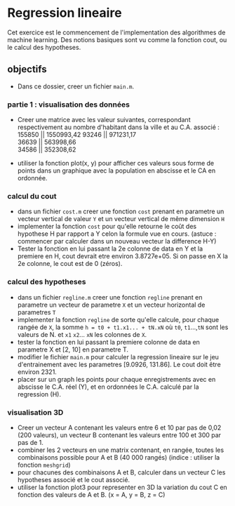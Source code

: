 # Regression lineaire

Cet exercice est le commencement de l'implementation des algorithmes de machine learning. Des notions basiques sont vu comme la fonction cout, ou le calcul des hypotheses.

## objectifs

- Dans ce dossier, creer un fichier `main.m`.

### partie 1 : visualisation des données

- Creer une matrice avec les valeur suivantes, correspondant respectivement au nombre d'habitant dans la ville et au C.A. associé :
  155850 || 1550993,42
  93246 || 971231,17  
  36639 || 563998,66  
  34586 || 352308,62

- utiliser la fonction plot(x, y) pour afficher ces valeurs sous forme de points dans un graphique avec la population en abscisse et le CA en ordonnée.

### calcul du cout

- dans un fichier `cost.m` creer une fonction `cost` prenant en parametre un vecteur vertical de valeur `Y` et un vecteur vertical de même dimension `H`
- implementer la fonction `cost` pour qu'elle retourne le coût des hypothese H par rapport a Y celon la formule vue en cours. (astuce : commencer par calculer dans un nouveau vecteur la difference H-Y)
- Tester la fonction en lui passant la 2e colonne de data en Y et la premiere en H, cout devrait etre environ 3.8727e+05. Si on passe en X la 2e colonne, le cout est de 0 (zéros).

### calcul des hypotheses

- dans un fichier `regline.m` creer une fonction `regline` prenant en parametre un vecteur de parametre `X` et un vecteur horizontal de parametres `T`
- implementer la fonction `regline` de sorte qu'elle calcule, pour chaque rangée de `X`, la somme `h = t0 + t1.x1... + tN.xN` où `t0`, `t1`...,`tN` sont les valeurs de N. et `x1` `x2`... `xN` les colonnes de `X`.
- tester la fonction en lui passant la premiere colonne de data en parametre X et [2, 10] en parametre T.
- modifier le fichier `main.m` pour calculer la regression lineaire sur le jeu d'entrainement avec les parametres [9.0926, 131.86]. Le cout doit être environ 2321.
- placer sur un graph les points pour chaque enregistrements avec en abscisse le C.A. réel (Y), et en ordonnées le C.A. calculé par la regression (H). 

### visualisation 3D

- Creer un vecteur A contenant les valeurs entre 6 et 10 par pas de 0,02 (200 valeurs), un vecteur B contenant les valeurs entre 100 et 300 par pas de 1. 
- combiner les 2 vecteurs en une matrix contenant, en rangée, toutes les combinaisons possible pour A et B (40 000 rangés) (indice : utiliser la fonction `meshgrid`)
- pour chacunes des combinaisons A et B, calculer dans un vecteur C les hypotheses associé et le cout associé.
- utiliser la fonction plot3 pour representer en 3D la variation du cout C en fonction des valeurs de A et B. (x = A, y = B, z = C)

